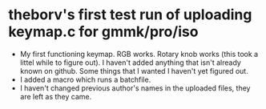 # theborv's first test run of uploading keymap.c for gmmk/pro/iso
- My first functioning keymap. RGB works. Rotary knob works (this took a littel while to figure out). I haven't added anything that isn't already known on github. Some things that I wanted I haven't yet figured out.
- I added a macro which runs a batchfile.
- I haven't changed previous author's names in the uploaded files, they are left as they came.